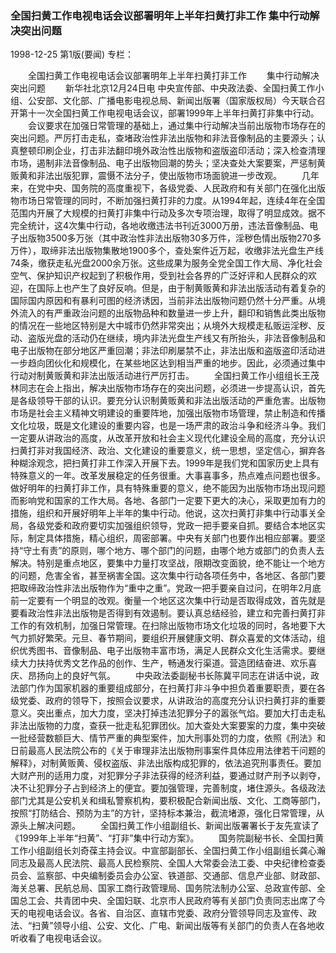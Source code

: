 ### 全国扫黄工作电视电话会议部署明年上半年扫黄打非工作  集中行动解决突出问题

1998-12-25
第1版(要闻)
专栏：

　　全国扫黄工作电视电话会议部署明年上半年扫黄打非工作
　　集中行动解决突出问题
　　新华社北京12月24日电 中央宣传部、中央政法委、全国扫黄工作小组、公安部、文化部、广播电影电视总局、新闻出版署（国家版权局）今天联合召开第十一次全国扫黄工作电视电话会议，部署1999年上半年扫黄打非集中行动。
　　会议要求在加强日常管理的基础上，通过集中行动解决当前出版物市场存在的突出问题。严厉打击走私，查堵政治性非法出版物和非法音像制品的主要源头；认真整顿印刷企业，打击非法翻印境外政治性出版物和盗版盗印活动；深入检查清理市场，遏制非法音像制品、电子出版物回潮的势头；坚决查处大案要案，严惩制黄贩黄和非法出版犯罪，震慑不法分子，使出版物市场面貌进一步改观。
　　几年来，在党中央、国务院的高度重视下，各级党委、人民政府和有关部门在强化出版物市场日常管理的同时，不断加强扫黄打非的力度。从1994年起，连续4年在全国范围内开展了大规模的扫黄打非集中行动及多次专项治理，取得了明显成效。据不完全统计，这4次集中行动，各地收缴违法书刊近3000万册，违法音像制品、电子出版物3500多万张（其中政治性非法出版物30多万件，淫秽色情出版物270多万件），取缔非法出版物集散地1900多个，查处案件近万起，收缴非法光盘生产线74条，缴获走私光盘2000余万张。这些成果为服务全党全国工作大局、净化社会空气、保护知识产权起到了积极作用，受到社会各界的广泛好评和人民群众的欢迎，在国际上也产生了良好反响。但是，由于制黄贩黄和非法出版活动有着复杂的国际国内原因和有暴利可图的经济诱因，当前非法出版物问题仍然十分严重。从境外流入的有严重政治问题的出版物品种和数量进一步上升，翻印和销售此类出版物的情况在一些地区特别是大中城市仍然非常突出；从境外大规模走私贩运淫秽、反动、盗版光盘的活动仍在继续，境内非法光盘生产线又有所抬头，非法音像制品和电子出版物在部分地区严重回潮；非法印刷屡禁不止，非法出版和盗版盗印活动进一步趋向团伙化和规模化，在某些地区达到相当严重的地步。因此，必须通过集中行动对制黄贩黄和非法出版活动进行严厉打击。
　　全国扫黄工作小组组长王茂林同志在会上指出，解决出版物市场存在的突出问题，必须进一步提高认识，首先是各级领导干部的认识。要充分认识制黄贩黄和非法出版活动的严重危害。出版物市场是社会主义精神文明建设的重要阵地，加强出版物市场管理，禁止制造和传播文化垃圾，既是文化建设的重要内容，也是一场严肃的政治斗争和经济斗争。我们一定要从讲政治的高度，从改革开放和社会主义现代化建设全局的高度，充分认识扫黄打非对我国经济、政治、文化建设的重要意义，统一思想，坚定信心，摒弃各种糊涂观念，把扫黄打非工作深入开展下去。1999年是我们党和国家历史上具有特殊意义的一年。改革发展稳定的任务很重。大事喜事多，热点难点问题也很多。做好明年的扫黄打非工作，具有特殊重要的意义，绝不能因为出版物市场出现问题而影响党和国家的工作大局。各地、各部门一定要下更大的决心，采取更加有力的措施，组织和开展好明年上半年的集中行动。他说，这次扫黄打非集中行动事关全局，各级党委和政府要切实加强组织领导，党政一把手要亲自抓。要结合本地区实际，制定具体措施，精心组织，周密部署。中央有关部门也要作出相应部署。要坚持“守土有责”的原则，哪个地方、哪个部门的问题，由哪个地方或部门的负责人去解决。特别是重点地区，要集中力量打攻坚战，限期改变面貌，绝不能让一个地方的问题，危害全省，甚至祸害全国。这次集中行动各项任务中，各地区、各部门要把取缔政治性非法出版物作为“重中之重”。党政一把手要亲自过问，在明年2月底前一定要有一个明显的改观。衡量一个地区这次集中行动是否取得成效，首先就是要看政治性非法出版物是否得到有效遏制。要认真总结经验，建立和完善扫黄打非工作的有效机制，加强日常管理。在扫除出版物市场文化垃圾的同时，各地要下大气力抓好繁荣。元旦、春节期间，要组织开展健康文明、群众喜爱的文体活动，组织优秀图书、音像制品、电子出版物丰富市场，满足人民群众文化生活需求。要继续大力扶持优秀文艺作品的创作、生产，畅通发行渠道。营造团结奋进、欢乐喜庆、昂扬向上的良好气氛。
　　中央政法委副秘书长陈冀平同志在讲话中说，政法部门作为国家机器的重要组成部分，在扫黄打非斗争中担负着重要职责，要在各级党委、政府的领导下，按照会议要求，从讲政治的高度充分认识扫黄打非的重要意义。突出重点，加大力度，坚决打掉违法犯罪分子的嚣张气焰。要加大打击走私非法出版物的力度，查获一批走私犯罪团伙。加大查处大案要案的力度，集中突破一批经营数额巨大、情节严重的典型案件，加大刑事处罚的力度，依照《刑法》和日前最高人民法院公布的《关于审理非法出版物刑事案件具体应用法律若干问题的解释》，对制黄贩黄、侵权盗版、非法出版构成犯罪的，依法追究刑事责任。要加大财产刑的适用力度，对犯罪分子非法获得的经济利益，要通过财产刑予以剥夺，决不让犯罪分子占到经济上的便宜。要加强管理，完善制度，堵住源头。各级政法部门尤其是公安机关和缉私警察机构，要积极配合新闻出版、文化、工商等部门，按照“打防结合、预防为主”的方针，坚持标本兼治，截流堵源，强化日常管理，从源头上解决问题。
　　全国扫黄工作小组副组长、新闻出版署署长于友先宣读了《1999年上半年“扫黄”、“打非”集中行动方案》。
　　国务院副秘书长、全国扫黄工作小组副组长刘奇葆主持会议。中宣部副部长、全国扫黄工作小组副组长龚心瀚同志及最高人民法院、最高人民检察院、全国人大常委会法工委、中央纪律检查委员会、监察部、中央编制委员会办公室、铁道部、交通部、信息产业部、财政部、海关总署、民航总局、国家工商行政管理局、国务院法制办公室、总政宣传部、全国总工会、共青团中央、全国妇联、北京市人民政府等有关部门负责同志出席了今天的电视电话会议。各省、自治区、直辖市党委、政府分管领导同志及宣传、政法、“扫黄”领导小组、公安、文化、广电、新闻出版等有关部门的负责人在各地收听收看了电视电话会议。
